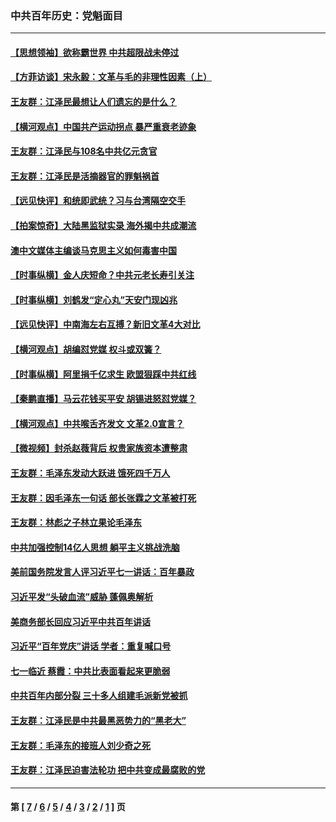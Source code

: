 ### 中共百年历史：党魁面目
---
#### [【思想领袖】欲称霸世界 中共超限战未停过](../../pages/nf1176107/n13745142.md?08210430) 
#### [【方菲访谈】宋永毅：文革与毛的非理性因素（上）](../../pages/nf1176107/n13469956.md?08210430) 
#### [王友群：江泽民最想让人们遗忘的是什么？](../../pages/nf1176107/n13408949.md?08210430) 
#### [【横河观点】中国共产运动拐点 暴严重衰老迹象](../../pages/nf1176107/n13388333.md?08210430) 
#### [王友群：江泽民与108名中共亿元贪官](../../pages/nf1176107/n13352358.md?08210430) 
#### [王友群：江泽民是活摘器官的罪魁祸首](../../pages/nf1176107/n13336903.md?08210430) 
#### [【远见快评】和统即武统？习与台湾隔空交手](../../pages/nf1176107/n13297739.md?08210430) 
#### [【拍案惊奇】大陆黑监狱实录 海外揭中共成潮流](../../pages/nf1176107/n13288853.md?08210430) 
#### [澳中文媒体主编谈马克思主义如何毒害中国](../../pages/nf1176107/n13257387.md?08210430) 
#### [【时事纵横】金人庆短命？中共元老长寿引关注](../../pages/nf1176107/n13217934.md?08210430) 
#### [【时事纵横】刘鹤发“定心丸”天安门现凶兆](../../pages/nf1176107/n13215416.md?08210430) 
#### [【远见快评】中南海左右互搏？新旧文革4大对比](../../pages/nf1176107/n13214745.md?08210430) 
#### [【横河观点】胡编怼党媒 权斗或双簧？](../../pages/nf1176107/n13210864.md?08210430) 
#### [【时事纵横】阿里捐千亿求生 欧盟狠踩中共红线](../../pages/nf1176107/n13206431.md?08210430) 
#### [【秦鹏直播】马云花钱买平安 胡锡进怒怼党媒？](../../pages/nf1176107/n13206392.md?08210430) 
#### [【横河观点】中共喉舌齐发文 文革2.0宣言？](../../pages/nf1176107/n13201248.md?08210430) 
#### [【微视频】封杀赵薇背后 权贵家族资本遭整肃](../../pages/nf1176107/n13197798.md?08210430) 
#### [王友群：毛泽东发动大跃进 饿死四千万人](../../pages/nf1176107/n13177158.md?08210430) 
#### [王友群：因毛泽东一句话 部长张霖之文革被打死](../../pages/nf1176107/n13161711.md?08210430) 
#### [王友群：林彪之子林立果论毛泽东](../../pages/nf1176107/n13128622.md?08210430) 
#### [中共加强控制14亿人思想 躺平主义挑战洗脑](../../pages/nf1176107/n13094299.md?08210430) 
#### [美前国务院发言人评习近平七一讲话：百年暴政](../../pages/nf1176107/n13066986.md?08210430) 
#### [习近平发“头破血流”威胁 蓬佩奥解析](../../pages/nf1176107/n13063604.md?08210430) 
#### [美商务部长回应习近平中共百年讲话](../../pages/nf1176107/n13062903.md?08210430) 
#### [习近平“百年党庆”讲话 学者：重复喊口号](../../pages/nf1176107/n13061411.md?08210430) 
#### [七一临近 蔡霞：中共比表面看起来更脆弱](../../pages/nf1176107/n13056418.md?08210430) 
#### [中共百年内部分裂 三十多人组建毛派新党被抓](../../pages/nf1176107/n13044023.md?08210430) 
#### [王友群：江泽民是中共最黑恶势力的“黑老大”](../../pages/nf1176107/n13022180.md?08210430) 
#### [王友群：毛泽东的接班人刘少奇之死](../../pages/nf1176107/n12991772.md?08210430) 
#### [王友群：江泽民迫害法轮功 把中共变成最腐败的党](../../pages/nf1176107/n12947347.md?08210430) 

---
#### 第 [ [7](./7.md?08210430) / [6](./6.md?08210430) / [5](./5.md?08210430) / [4](./4.md?08210430) / [3](./3.md?08210430) / [2](./2.md?08210430) / [1](./1.md?08210430) ] 页
